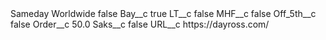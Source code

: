 <?xml version="1.0" encoding="UTF-8"?>
<CustomMetadata xmlns="http://soap.sforce.com/2006/04/metadata" xmlns:xsi="http://www.w3.org/2001/XMLSchema-instance" xmlns:xsd="http://www.w3.org/2001/XMLSchema">
    <label>Sameday Worldwide</label>
    <protected>false</protected>
    <values>
        <field>Bay__c</field>
        <value xsi:type="xsd:boolean">true</value>
    </values>
    <values>
        <field>LT__c</field>
        <value xsi:type="xsd:boolean">false</value>
    </values>
    <values>
        <field>MHF__c</field>
        <value xsi:type="xsd:boolean">false</value>
    </values>
    <values>
        <field>Off_5th__c</field>
        <value xsi:type="xsd:boolean">false</value>
    </values>
    <values>
        <field>Order__c</field>
        <value xsi:type="xsd:double">50.0</value>
    </values>
    <values>
        <field>Saks__c</field>
        <value xsi:type="xsd:boolean">false</value>
    </values>
    <values>
        <field>URL__c</field>
        <value xsi:type="xsd:string">https://dayross.com/</value>
    </values>
</CustomMetadata>
